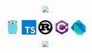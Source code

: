 <div align="center"><br>
    <a href="https://github.com/Francesco99975">
        <img height="180em" src="https://github-readme-stats.vercel.app/api/top-langs/?username=Francesco99975&layout=compact&langs_count=8&theme=github_dark&include_all_commits=true&count_private=true"/>
    </a>
</div>


<div style="display: inline_block" align="center"><br>
    <img align="center" height="40" width="40" src="https://raw.githubusercontent.com/devicons/devicon/master/icons/go/go-original.svg">
    <img align="center" height="40" width="40" src="https://raw.githubusercontent.com/devicons/devicon/master/icons/typescript/typescript-original.svg">  
    <img align="center" height="40" width="40" src="https://raw.githubusercontent.com/devicons/devicon/master/icons/rust/rust-original.svg">
    <img align="center" height="40" width="40" src="https://raw.githubusercontent.com/devicons/devicon/master/icons/csharp/csharp-original.svg">  
    <img align="center" height="40" width="40" src="https://raw.githubusercontent.com/devicons/devicon/master/icons/dart/dart-original.svg">
</div>

<div align="center"><br>
    <a href="https://francescobarranca.dev">
        <img height="180em" src="https://francescobarranca.dev/_nuxt/logo.45d04b0b.webp"/>
    </a>
</div>

